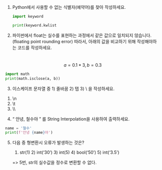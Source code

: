 1. Python에서 사용할 수 없는 식별자(예약어)를 찾아 작성하세요.

   ```python
   import keyword
   
   print(keyword.kwlist
   ```

   

2. 파이썬에서 float는 실수를 표현하는 과정에서 같은 값으로 일치되지 않습니다. (floating point rounding error) 따라서, 아래의 값을 비교하기 위해 작성해야하는 코드를 작성하세요.

​    
$$
a = 0.1 * 3, b = 0.3
$$


  ```python
  import math
  print(math.isclose(a, b))
  ```

  

3. 이스케이프 문자열 중 1) 줄바꿈 2) 탭 3) \ 을 작성하세요.

  1) \n
  2) \t
  3) \\\

  

4. “ 안녕, 철수야 ” 를 String Interpolation을 사용하여 출력하세요.

  ```python
  name = '철수'
  print(f'안녕 {name}야')
  ```

  

5. 다음 중 형변환시 오류가 발생하는 것은? 
   1) str(1)       2) int(‘30’)       3) int(5)       4) bool(‘50’)        5) int(‘3.5’)

   => 5번, str의 실수값을 정수로 변환할 수 없다.

